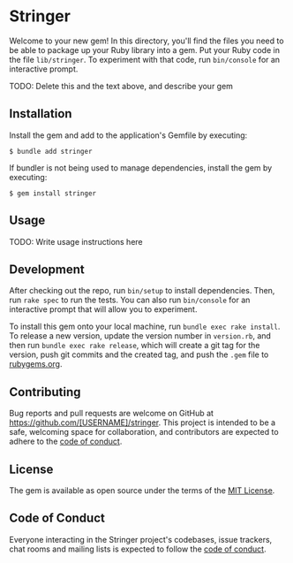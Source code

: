 # Stringer

Welcome to your new gem! In this directory, you'll find the files you need to be able to package up your Ruby library into a gem. Put your Ruby code in the file `lib/stringer`. To experiment with that code, run `bin/console` for an interactive prompt.

TODO: Delete this and the text above, and describe your gem

## Installation

Install the gem and add to the application's Gemfile by executing:

    $ bundle add stringer

If bundler is not being used to manage dependencies, install the gem by executing:

    $ gem install stringer

## Usage

TODO: Write usage instructions here

## Development

After checking out the repo, run `bin/setup` to install dependencies. Then, run `rake spec` to run the tests. You can also run `bin/console` for an interactive prompt that will allow you to experiment.

To install this gem onto your local machine, run `bundle exec rake install`. To release a new version, update the version number in `version.rb`, and then run `bundle exec rake release`, which will create a git tag for the version, push git commits and the created tag, and push the `.gem` file to [rubygems.org](https://rubygems.org).

## Contributing

Bug reports and pull requests are welcome on GitHub at https://github.com/[USERNAME]/stringer. This project is intended to be a safe, welcoming space for collaboration, and contributors are expected to adhere to the [code of conduct](https://github.com/[USERNAME]/stringer/blob/master/CODE_OF_CONDUCT.md).

## License

The gem is available as open source under the terms of the [MIT License](https://opensource.org/licenses/MIT).

## Code of Conduct

Everyone interacting in the Stringer project's codebases, issue trackers, chat rooms and mailing lists is expected to follow the [code of conduct](https://github.com/[USERNAME]/stringer/blob/master/CODE_OF_CONDUCT.md).
